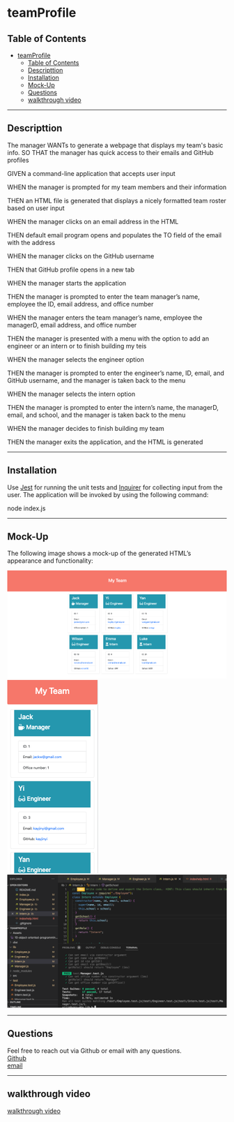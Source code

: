 # teamProfile

## Table of Contents

- [teamProfile](#teamprofile)
  - [Table of Contents](#table-of-contents)
  - [Descripttion](#descripttion)
  - [Installation](#installation)
  - [Mock-Up](#mock-up)
  - [Questions](#questions)
  - [walkthrough video](#walkthrough-video)

---

## Descripttion

The manager WANTs to generate a webpage that displays my team's basic info. SO THAT the manager has quick access to their emails and GitHub profiles

GIVEN a command-line application that accepts user input

WHEN the manager is prompted for my team members and their information

THEN an HTML file is generated that displays a nicely formatted team roster based on user input

WHEN the manager clicks on an email address in the HTML

THEN default email program opens and populates the TO field of the email with the address

WHEN the manager clicks on the GitHub username

THEN that GitHub profile opens in a new tab

WHEN the manager starts the application

THEN the manager is prompted to enter the team manager’s name, employee the ID, email address, and office number

WHEN the manager enters the team manager’s name, employee the managerD, email address, and office number

THEN the manager is presented with a menu with the option to add an engineer or an intern or to finish building my teis

WHEN the manager selects the engineer option

THEN the manager is prompted to enter the engineer’s name, ID, email, and GitHub username, and the manager is taken back to the menu

WHEN the manager selects the intern option

THEN the manager is prompted to enter the intern’s name, the managerD, email, and school, and the manager is taken back to the menu

WHEN the manager decides to finish building my team

THEN the manager exits the application, and the HTML is generated

---

## Installation

Use [Jest](https://www.npmjs.com/package/jest) for running the unit tests and [Inquirer](https://www.npmjs.com/package/inquirer) for collecting input from the user. The application will be invoked by using the following command:

node index.js

---

## Mock-Up

The following image shows a mock-up of the generated HTML’s appearance and functionality:

![HTML webpage titled “My Team” features five boxes listing employee names, titles, and other key info.](./Assets/computerDemo.png)
![Mobile titled “My Team” features five boxes listing employee names, titles, and other key info.](./Assets/mobileDemo.png)
![Tested](./Assets/Screen%20Shot%202022-04-24%20at%203.05.34%20AM.png)

---

## Questions

Feel free to reach out via Github or email with any questions. <br>
[Github](https://github.com/kayjinyi) <br>
[email](mailto:kayjinyi@gmail.com)

---

## walkthrough video

[walkthrough video ](https://watch.screencastify.com/v/b2FctsKyAie36lVqYXpk) <br>
